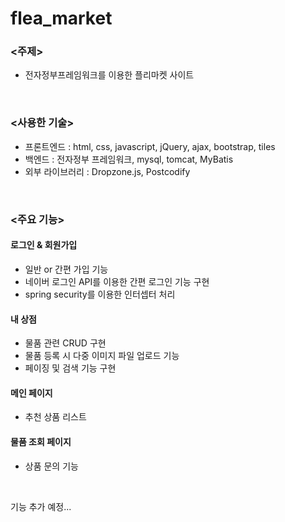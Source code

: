 # flea_market
### <주제>

- 전자정부프레임워크를 이용한 플리마켓 사이트



<br />



### <사용한 기술>

- 프론트엔드 : html, css, javascript, jQuery, ajax, bootstrap, tiles
- 백엔드 : 전자정부 프레임워크, mysql, tomcat, MyBatis
- 외부 라이브러리 : Dropzone.js, Postcodify



<br />



### <주요 기능>

#### 로그인 & 회원가입

- 일반 or 간편 가입 기능
- 네이버 로그인 API를 이용한 간편 로그인 기능 구현
- spring security를 이용한 인터셉터 처리					



#### 내 상점

- 물품 관련 CRUD 구현
- 물품 등록 시 다중 이미지 파일 업로드 기능	
- 페이징 및 검색 기능 구현



#### 메인 페이지

- 추천 상품 리스트


#### 물품 조회 페이지

- 상품 문의 기능

<br />



기능 추가 예정...
